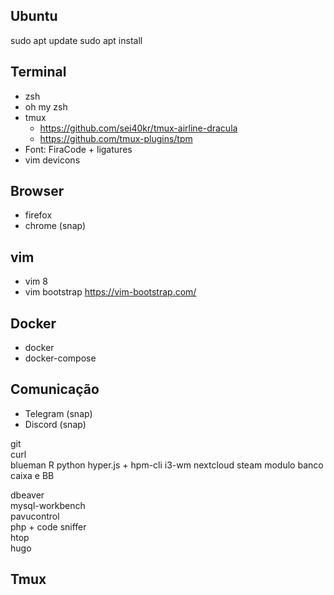 ## Ubuntu 
sudo apt update 
sudo apt install 

## Terminal
- zsh 
- oh my zsh 
- tmux 
  * https://github.com/sei40kr/tmux-airline-dracula  
  * https://github.com/tmux-plugins/tpm
- Font: FiraCode + ligatures 
- vim devicons 


## Browser
- firefox  
- chrome (snap)

## vim 
- vim 8 
- vim bootstrap https://vim-bootstrap.com/

## Docker 
- docker 
- docker-compose 

## Comunicação
- Telegram (snap)
- Discord (snap)

git  
curl  
blueman 
R 
python 
hyper.js + hpm-cli 
i3-wm 
nextcloud 
steam 
modulo banco caixa e BB 

  
dbeaver  
mysql-workbench  
pavucontrol  
php + code sniffer  
htop  
hugo  

## Tmux

